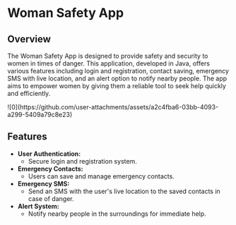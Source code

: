 <!DOCTYPE html>
<html lang="en">
<head>
    
</head>
<body>

<h1>Woman Safety App</h1>

<h2>Overview</h2>
<p>The Woman Safety App is designed to provide safety and security to women in times of danger. This application, developed in Java, offers various features including login and registration, contact saving, emergency SMS with live location, and an alert option to notify nearby people. The app aims to empower women by giving them a reliable tool to seek help quickly and efficiently.</p>
![0](https://github.com/user-attachments/assets/a2c4fba6-03bb-4093-a299-5409a79c8e23)


<h2>Features</h2>
<ul>
    <li><strong>User Authentication:</strong>
        <ul>
            <li>Secure login and registration system.</li>
        </ul>
    </li>
    <li><strong>Emergency Contacts:</strong>
        <ul>
            <li>Users can save and manage emergency contacts.</li>
        </ul>
    </li>
    <li><strong>Emergency SMS:</strong>
        <ul>
            <li>Send an SMS with the user's live location to the saved contacts in case of danger.</li>
        </ul>
    </li>
    <li><strong>Alert System:</strong>
        <ul>
            <li>Notify nearby people in the surroundings for immediate help.</li>
        </ul>
    </li>
</ul>
